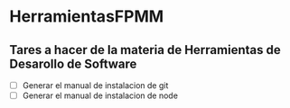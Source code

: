 # HerramientasFPMM

## Tares a hacer de la materia de Herramientas de Desarollo de Software

- [ ] Generar el manual de instalacion de git 
- [ ] Generar el manual de instalacion de node 